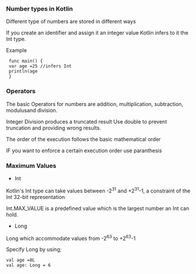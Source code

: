 
### Number types in Kotlin

Different type of numbers are stored in different ways

If you create an identifier and assign it an integer value Kotlin infers to it the Int type.

Example
```
 func main() {
 var age =25 //infers Int
 println(age
 }
 ```
 
 ### Operators
  
 The basic Operators for numbers are addition, multiplication, subtraction, modulusand division.
 
 Integer Division produces a truncated result 
 Use double to prevent truncation and providing wrong results.
 
 The order of the execution follows the basic mathematical order
 
 IF you want to enforce a certain execution order use paranthesis
 
 
 ### Maximum Values
 - Int
 
 Kotlin's Int type can take values between -2<sup>31</sup> and +2<sup>31</sup>-1, a constraint of the Int 32-bit representation
 
Int.MAX_VALUE is a predefined value which is the largest number an Int can hold.

- Long

Long  which accommodate values from -2<sup>63</sup> to +2<sup>63</sup>-1

Specify Long by using;

```
val age =8L
val age: Long = 6

```
